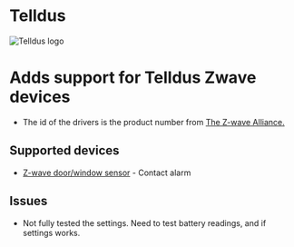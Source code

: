 # Telldus

![Telldus logo](https://github.com/yhaugom/com.telldus/blob/master/assets/images/small.png)
# Adds support for Telldus Zwave devices
* The id of the drivers is the product number from [The Z-wave Alliance.](https://products.z-wavealliance.org/products/)
## Supported devices
* [Z-wave door/window sensor](https://products.z-wavealliance.org/products/1455/) - Contact alarm
## Issues
* Not fully tested the settings. Need to test battery readings, and if settings works. 
